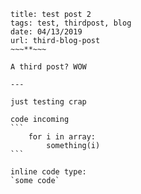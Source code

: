 ~~~**~~~
title: test post 2
tags: test, thirdpost, blog
date: 04/13/2019
url: third-blog-post
~~~**~~~

A third post? WOW

---

just testing crap

code incoming
```
    for i in array:
        something(i)
```

inline code type:
`some code`

